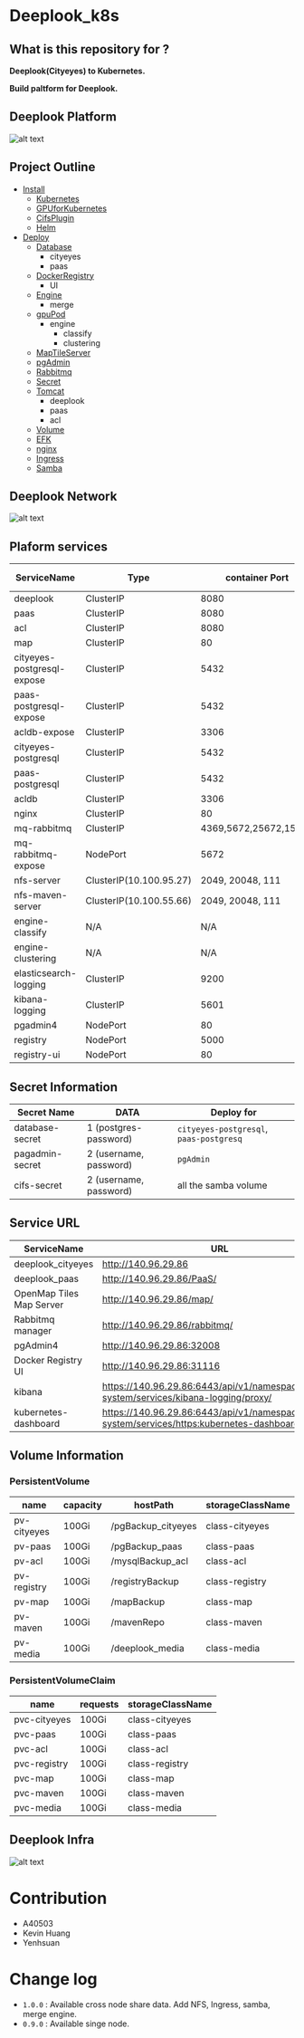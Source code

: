 # Deeplook_k8s

## What is this repository for ?
**Deeplook(Cityeyes) to Kubernetes.**

**Build paltform for Deeplook.**

## Deeplook Platform
![alt text](/Images/Deeplook_k8s.png "Deeplook Platform")

## Project Outline

- [Install](./Install/README.md)
  - [Kubernetes](./Install/Kubernetes.md)
  - [GPUforKubernetes](./Install/GPUforKubernetes.md)
  - [CifsPlugin](./Install/CifsPlugin.md)
  - [Helm](./Install/Helm.md)
- [Deploy](./Deploy/README.md)
  - [Database](./Deploy/Database/README.md)
      - cityeyes
      - paas
  - [DockerRegistry](./Deploy/DockerRegistry/README.md)
      - UI
  - [Engine](./Deploy/Engine/README.md)
      - merge
  - [gpuPod](./Deploy/gpuPod/README.md)
      - engine
          - classify
          - clustering
  - [MapTileServer](./Deploy/MapTileServer/README.md)
  - [pgAdmin](./Deploy/pgAdmin/README.md)
  - [Rabbitmq](./Deploy/rabbitmq/README.md)
  - [Secret](./Deploy/Secret/README.md)
  - [Tomcat](./Deploy/Tomcat/README.md)
      - deeplook
      - paas
      - acl
  - [Volume](./Deploy/Volume/README.md)
  - [EFK](./Deploy/EFK/README.md)
  - [nginx](./Deploy/nginx/README.md)
  - [Ingress](./Deploy/Ingress/README.md)
  - [Samba](./Deploy/Samba/README.md)

## Deeplook Network
![alt text](/Images/Cluster_network.png "Deeplook Network")

## Plaform services
|ServiceName|Type|container Port|Expose Port|Node label|namespaces|
|-|-|-|-|-|-|
|deeplook|ClusterIP|8080|N/A|`machine:storage`|`default`|
|paas|ClusterIP|8080|N/A|`machine:storage`|`default`|
|acl|ClusterIP|8080|N/A|`machine:storage`|`default`|
|map|ClusterIP|80|N/A|`machine:storage`|`default`|
|cityeyes-postgresql-expose|ClusterIP|5432|32006||`default`|
|paas-postgresql-expose|ClusterIP|5432|32005||`default`|
|acldb-expose|ClusterIP|3306|32004||`default`|
|cityeyes-postgresql|ClusterIP|5432|N/A|`machine:storage`|`default`|
|paas-postgresql|ClusterIP|5432|N/A|`machine:storage`|`default`|
|acldb|ClusterIP|3306|N/A|`machine:storage`|`default`|
|nginx|ClusterIP|80|N/A||`default`|
|mq-rabbitmq|ClusterIP|4369,5672,25672,15672|N/A||`default`|
|mq-rabbitmq-expose|NodePort|5672|32007||`default`|
|nfs-server|ClusterIP(10.100.95.27)|2049, 20048, 111|N/A|`machine:storage`|`default`|
|nfs-maven-server|ClusterIP(10.100.55.66)|2049, 20048, 111|N/A|`machine:storage`|`default`|
|engine-classify|N/A|N/A|N/A|`gpu:1080ti`, `machine:gpu`|`default`|
|engine-clustering|N/A|N/A|N/A|`gpu:1080ti`, `machine:gpu`|`default`|
|elasticsearch-logging|ClusterIP|9200|N/A||`kube-system`|
|kibana-logging|ClusterIP|5601|N/A||`kube-system`|
|pgadmin4|NodePort|80|32008||`default`|
|registry|NodePort|5000|31115|`machine:storage`|`default`|
|registry-ui|NodePort|80|31116||`default`|

## Secret Information
|Secret Name|DATA|Deploy for|
|-|-|-|
|database-secret|1 (postgres-password)|`cityeyes-postgresql`, `paas-postgresq`|
|pagadmin-secret|2 (username, password)|`pgAdmin`|
|cifs-secret|2 (username, password)|all the samba volume|

## Service URL
|ServiceName|URL|
|-|-|
|deeplook_cityeyes|http://140.96.29.86|
|deeplook_paas|http://140.96.29.86/PaaS/|
|OpenMap Tiles Map Server|http://140.96.29.86/map/|
|Rabbitmq manager|http://140.96.29.86/rabbitmq/|
|pgAdmin4|http://140.96.29.86:32008|
|Docker Registry UI|http://140.96.29.86:31116|
|kibana|https://140.96.29.86:6443/api/v1/namespaces/kube-system/services/kibana-logging/proxy/|
|kubernetes-dashboard|https://140.96.29.86:6443/api/v1/namespaces/kube-system/services/https:kubernetes-dashboard:/proxy/|


## Volume Information

### PersistentVolume
|name|capacity|hostPath|storageClassName|
|-|-|-|-|
|pv-cityeyes|100Gi|/pgBackup_cityeyes|class-cityeyes|
|pv-paas|100Gi|/pgBackup_paas|class-paas|
|pv-acl|100Gi|/mysqlBackup_acl|class-acl|
|pv-registry|100Gi|/registryBackup|class-registry|
|pv-map|100Gi|/mapBackup|class-map|
|pv-maven|100Gi|/mavenRepo|class-maven|
|pv-media|100Gi|/deeplook_media|class-media|

### PersistentVolumeClaim

|name|requests|storageClassName|
|-|-|-|
|pvc-cityeyes|100Gi|class-cityeyes|
|pvc-paas|100Gi|class-paas|
|pvc-acl|100Gi|class-acl|
|pvc-registry|100Gi|class-registry|
|pvc-map|100Gi|class-map|
|pvc-maven|100Gi|class-maven|
|pvc-media|100Gi|class-media|

## Deeplook Infra
![alt text](/Images/Deeplook_infra2.png "Deeplook Infra")

# Contribution

* A40503
* Kevin Huang
* Yenhsuan

# Change log

* `1.0.0` : Available cross node share data. Add NFS, Ingress, samba, merge engine.
* `0.9.0` : Available singe node.